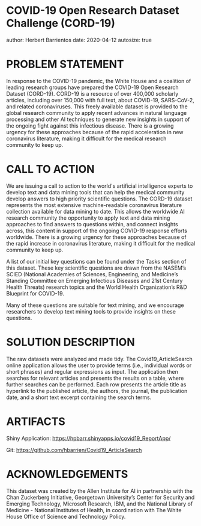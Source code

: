COVID-19 Open Research Dataset Challenge (CORD-19)   
========================================================   
author: Herbert Barrientos
date:  2020-04-12
autosize: true
   
PROBLEM STATEMENT   
========================================================   
In response to the COVID-19 pandemic, the White House and a coalition of leading research groups have prepared the COVID-19 Open Research Dataset (CORD-19). CORD-19 is a resource of over 400,000 scholarly articles, including over 150,000 with full text, about COVID-19, SARS-CoV-2, and related coronaviruses. This freely available dataset is provided to the global research community to apply recent advances in natural language processing and other AI techniques to generate new insights in support of the ongoing fight against this infectious disease. There is a growing urgency for these approaches because of the rapid acceleration in new coronavirus literature, making it difficult for the medical research community to keep up.   
   
CALL TO ACTION      
========================================================   
We are issuing a call to action to the world's artificial intelligence experts to develop text and data mining tools that can help the medical community develop answers to high priority scientific questions. The CORD-19 dataset represents the most extensive machine-readable coronavirus literature collection available for data mining to date. This allows the worldwide AI research community the opportunity to apply text and data mining approaches to find answers to questions within, and connect insights across, this content in support of the ongoing COVID-19 response efforts worldwide. There is a growing urgency for these approaches because of the rapid increase in coronavirus literature, making it difficult for the medical community to keep up.   

A list of our initial key questions can be found under the Tasks section of this dataset. These key scientific questions are drawn from the NASEM’s SCIED (National Academies of Sciences, Engineering, and Medicine’s Standing Committee on Emerging Infectious Diseases and 21st Century Health Threats) research topics and the World Health Organization’s R&D Blueprint for COVID-19.   
   
Many of these questions are suitable for text mining, and we encourage researchers to develop text mining tools to provide insights on these questions.   
   
SOLUTION DESCRIPTION   
========================================================   
The raw datasets were analyzed and made tidy. The Covid19_ArticleSearch online application allows the user to provide terms (i.e., individual words or short phrases) and regular expressions as input. The application then searches for relevant articles and presents the results on a table, where further searches can be performed. Each row presents the article title as hyperlink to the published article, the authors, the journal, the publication date, and a short text excerpt containing the search terms.
   
ARTIFACTS   
========================================================   
Shiny Application: https://hpbarr.shinyapps.io/covid19_ReportApp/   
   
Git: https://github.com/hbarrien/Covid19_ArticleSearch
   
ACKNOWLEDGEMENTS
========================================================   
This dataset was created by the Allen Institute for AI in partnership with the Chan Zuckerberg Initiative, Georgetown University’s Center for Security and Emerging Technology, Microsoft Research, IBM, and the National Library of Medicine - National Institutes of Health, in coordination with The White House Office of Science and Technology Policy.   
